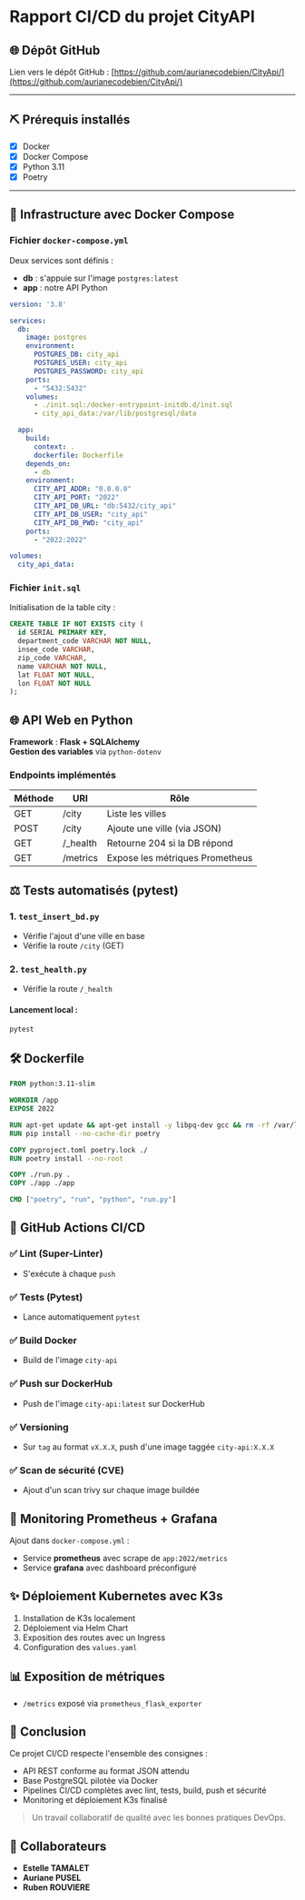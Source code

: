 # Rapport CI/CD du projet CityAPI

## 🌐 Dépôt GitHub
Lien vers le dépôt GitHub : [https://github.com/aurianecodebien/CityApi/](https://github.com/aurianecodebien/CityApi/)

---

## ⛏ Prérequis installés
- [x] Docker
- [x] Docker Compose
- [x] Python 3.11
- [x] Poetry

---

## 🚧 Infrastructure avec Docker Compose

### Fichier `docker-compose.yml`
Deux services sont définis :
- **db** : s'appuie sur l'image `postgres:latest`
- **app** : notre API Python

```yaml
version: '3.8'

services:
  db:
    image: postgres
    environment:
      POSTGRES_DB: city_api
      POSTGRES_USER: city_api
      POSTGRES_PASSWORD: city_api
    ports:
      - "5432:5432"
    volumes:
      - ./init.sql:/docker-entrypoint-initdb.d/init.sql
      - city_api_data:/var/lib/postgresql/data

  app:
    build:
      context: .
      dockerfile: Dockerfile
    depends_on:
      - db
    environment:
      CITY_API_ADDR: "0.0.0.0"
      CITY_API_PORT: "2022"
      CITY_API_DB_URL: "db:5432/city_api"
      CITY_API_DB_USER: "city_api"
      CITY_API_DB_PWD: "city_api"
    ports:
      - "2022:2022"

volumes:
  city_api_data:
```

### Fichier `init.sql`
Initialisation de la table city :

```sql
CREATE TABLE IF NOT EXISTS city (
  id SERIAL PRIMARY KEY,
  department_code VARCHAR NOT NULL,
  insee_code VARCHAR,
  zip_code VARCHAR,
  name VARCHAR NOT NULL,
  lat FLOAT NOT NULL,
  lon FLOAT NOT NULL
);
```

## 🌐 API Web en Python

**Framework** : **Flask + SQLAlchemy**  
**Gestion des variables** via `python-dotenv`

### Endpoints implémentés

| Méthode | URI        | Rôle                                |
|---------|------------|-------------------------------------|
| GET     | /city      | Liste les villes                    |
| POST    | /city      | Ajoute une ville (via JSON)         |
| GET     | /_health   | Retourne 204 si la DB répond        |
| GET     | /metrics   | Expose les métriques Prometheus     |

## ⚖️ Tests automatisés (pytest)

### 1. `test_insert_bd.py`
- Vérifie l'ajout d'une ville en base
- Vérifie la route `/city` (GET)

### 2. `test_health.py`
- Vérifie la route `/_health`

#### Lancement local :
```bash
pytest
```

## 🛠️ Dockerfile
```dockerfile
FROM python:3.11-slim

WORKDIR /app
EXPOSE 2022

RUN apt-get update && apt-get install -y libpq-dev gcc && rm -rf /var/lib/apt/lists/*
RUN pip install --no-cache-dir poetry

COPY pyproject.toml poetry.lock ./
RUN poetry install --no-root

COPY ./run.py .
COPY ./app ./app

CMD ["poetry", "run", "python", "run.py"]
```

## 📅 GitHub Actions CI/CD

### ✅ Lint (Super-Linter)
- S'exécute à chaque `push`

### ✅ Tests (Pytest)
- Lance automatiquement `pytest`

### ✅ Build Docker
- Build de l'image `city-api`

### ✅ Push sur DockerHub
- Push de l'image `city-api:latest` sur DockerHub

### ✅ Versioning
- Sur `tag` au format `vX.X.X`, push d'une image taggée `city-api:X.X.X`

### ✅ Scan de sécurité (CVE)
- Ajout d'un scan trivy sur chaque image buildée

## 🌌 Monitoring Prometheus + Grafana

Ajout dans `docker-compose.yml` :

- Service **prometheus** avec scrape de `app:2022/metrics`
- Service **grafana** avec dashboard préconfiguré



## ✨ Déploiement Kubernetes avec K3s

1. Installation de K3s localement
2. Déploiement via Helm Chart
3. Exposition des routes avec un Ingress
4. Configuration des `values.yaml`

## 📊 Exposition de métriques

- `/metrics` exposé via `prometheus_flask_exporter`



## 📄 Conclusion

Ce projet CI/CD respecte l'ensemble des consignes :

- API REST conforme au format JSON attendu
- Base PostgreSQL pilotée via Docker
- Pipelines CI/CD complètes avec lint, tests, build, push et sécurité
- Monitoring et déploiement K3s finalisé

> Un travail collaboratif de qualité avec les bonnes pratiques DevOps.



## 📅 Collaborateurs

- **Estelle TAMALET**
- **Auriane PUSEL**
- **Ruben ROUVIERE**

